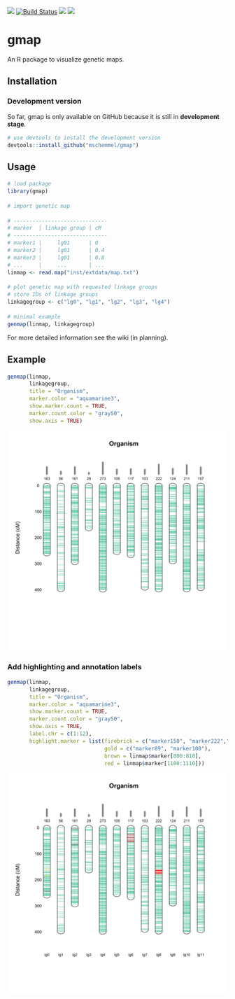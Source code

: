 [![](https://img.shields.io/badge/lifecycle-maturing-blue.svg)](https://www.tidyverse.org/lifecycle/#maturing)
[![Build Status](https://travis-ci.org/mschemmel/gmap.svg?branch=master)](https://travis-ci.org/mschemmel/gmap)
[![](https://img.shields.io/github/languages/code-size/mschemmel/gmap.svg)](https://github.com/mschemmel/gmap)
[![](https://img.shields.io/github/last-commit/mschemmel/gmap.svg)](https://github.com/mschemmel/gmap/commits/master)

# gmap
An R package to visualize genetic maps.


## Installation
### Development version
So far, gmap is only available on GitHub because it is still in __development stage__.

```r
# use devtools to install the development version
devtools::install_github("mschemmel/gmap")
```

## Usage
```r
# load package
library(gmap)

# import genetic map

# ------------------------------
# marker  | linkage group | cM
# ------------------------------
# marker1 |     lg01      | 0
# marker2 |     lg01      | 0.4
# marker3 |     lg01      | 0.8
# ...     |     ...       | ...
linmap <- read.map("inst/extdata/map.txt")

# plot genetic map with requested linkage groups
# store IDs of linkage groups
linkagegroup <- c("lg0", "lg1", "lg2", "lg3", "lg4") 

# minimal example
genmap(linmap, linkagegroup)
```

For more detailed information see the wiki (in planning).

## Example
```r
genmap(linmap,
       linkagegroup, 
       title = "Organism", 
       marker.color = "aquamarine3",
       show.marker.count = TRUE,
       marker.count.color = "gray50",
       show.axis = TRUE)
```
<p align="center">
<img src="/inst/extdata/example.svg" width:"50%">
</p>

### Add highlighting and annotation labels
```r
genmap(linmap,
       linkagegroup, 
       title = "Organism", 
       marker.color = "aquamarine3",
       show.marker.count = TRUE,
       marker.count.color = "gray50",
       show.axis = TRUE,
       label.chr = c(1:12),
       highlight.marker = list(firebrick = c("marker150", "marker222","marker250", "marker251"),
                               gold = c("marker89", "marker100"),
                               brown = linmap$marker[800:810],
                               red = linmap$marker[1100:1110]))
```
<p align="center">
<img src="/inst/extdata/example2.svg" width:"50%">
</p>

